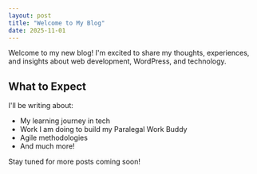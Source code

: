 ```yaml
---
layout: post
title: "Welcome to My Blog"
date: 2025-11-01
---
```


Welcome to my new blog! I'm excited to share my thoughts, experiences, and insights about web development, WordPress, and technology.

## What to Expect

I'll be writing about:

- My learning journey in tech
- Work I am doing to build my Paralegal Work Buddy
- Agile methodologies
- And much more!

Stay tuned for more posts coming soon!

